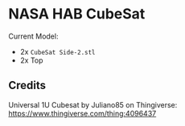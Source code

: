 # NASA HAB CubeSat

Current Model:
- 2x `CubeSat Side-2.stl`
- 2x Top

## Credits
Universal 1U Cubesat  by Juliano85 on Thingiverse: https://www.thingiverse.com/thing:4096437
